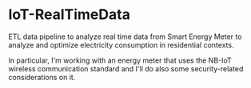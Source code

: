 # IoT-RealTimeData
ETL data pipeline to analyze real time data from Smart Energy Meter to analyze and optimize electricity consumption in residential contexts.

In particular, I'm working with an energy meter that uses the NB-IoT wireless communication standard and I'll do also some security-related considerations on it.
<!-- insert data pipeline diagram -->
